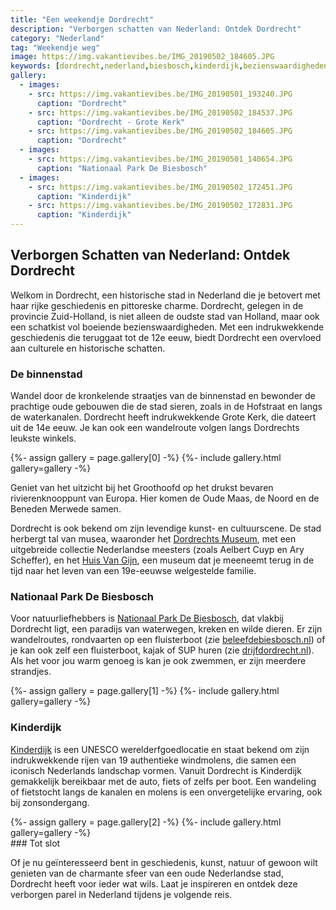 ```yaml
---
title: "Een weekendje Dordrecht"
description: "Verborgen schatten van Nederland: Ontdek Dordrecht"
category: "Nederland"
tag: "Weekendje weg"
image: https://img.vakantievibes.be/IMG_20190502_184605.JPG
keywords: [dordrecht,nederland,biesbosch,kinderdijk,bezienswaardigheden,wattedoen,wandelen,fietsen]
gallery:
  - images:
    - src: https://img.vakantievibes.be/IMG_20190501_193240.JPG
      caption: "Dordrecht"
    - src: https://img.vakantievibes.be/IMG_20190502_184537.JPG
      caption: "Dordrecht - Grote Kerk"
    - src: https://img.vakantievibes.be/IMG_20190502_184605.JPG
      caption: "Dordrecht"
  - images:
    - src: https://img.vakantievibes.be/IMG_20190501_140654.JPG
      caption: "Nationaal Park De Biesbosch"
  - images:
    - src: https://img.vakantievibes.be/IMG_20190502_172451.JPG
      caption: "Kinderdijk"
    - src: https://img.vakantievibes.be/IMG_20190502_172831.JPG
      caption: "Kinderdijk"
---
```


## Verborgen Schatten van Nederland: Ontdek Dordrecht

Welkom in Dordrecht, een historische stad in Nederland die je betovert met haar rijke geschiedenis en pittoreske charme. Dordrecht, gelegen in de provincie Zuid-Holland, is niet alleen de oudste stad van Holland, maar ook een schatkist vol boeiende bezienswaardigheden. Met een indrukwekkende geschiedenis die teruggaat tot de 12e eeuw, biedt Dordrecht een overvloed aan culturele en historische schatten.

### De binnenstad

Wandel door de kronkelende straatjes van de binnenstad en bewonder de prachtige oude gebouwen die de stad sieren, zoals in de Hofstraat en langs de waterkanalen. Dordrecht heeft indrukwekkende Grote Kerk, die dateert uit de 14e eeuw. Je kan ook een wandelroute volgen langs Dordrechts leukste winkels.

<div>
{%- assign gallery = page.gallery[0] -%}
{%- include gallery.html gallery=gallery -%}
</div>

Geniet van het uitzicht bij het Groothoofd op het drukst bevaren rivierenknooppunt van Europa. Hier komen de Oude Maas, de Noord en de Beneden Merwede samen.

Dordrecht is ook bekend om zijn levendige kunst- en cultuurscene. De stad herbergt tal van musea, waaronder het [Dordrechts Museum](https://www.dordrechtsmuseum.nl/), met een uitgebreide collectie Nederlandse meesters (zoals Aelbert Cuyp en Ary Scheffer), en het [Huis Van Gijn](https://www.huisvangijn.nl/), een museum dat je meeneemt terug in de tijd naar het leven van een 19e-eeuwse welgestelde familie.

### Nationaal Park De Biesbosch

Voor natuurliefhebbers is [Nationaal Park De Biesbosch](https://np-debiesbosch.nl/), dat vlakbij Dordrecht ligt, een paradijs van waterwegen, kreken en wilde dieren. Er zijn wandelroutes, rondvaarten op een fluisterboot (zie [beleefdebiesbosch.nl](https://www.beleefdebiesbosch.nl/)) of je kan ook zelf een fluisterboot, kajak of SUP huren (zie [drijfdordrecht.nl](https://drijfdordrecht.nl/)). Als het voor jou warm genoeg is kan je ook zwemmen, er zijn meerdere strandjes.

<div>
{%- assign gallery = page.gallery[1] -%}
{%- include gallery.html gallery=gallery -%}
</div>

### Kinderdijk

[Kinderdijk](https://kinderdijk.nl/) is een UNESCO werelderfgoedlocatie en staat bekend om zijn indrukwekkende rijen van 19 authentieke windmolens, die samen een iconisch Nederlands landschap vormen. Vanuit Dordrecht is Kinderdijk gemakkelijk bereikbaar met de auto, fiets of zelfs per boot. Een wandeling of fietstocht langs de kanalen en molens is een onvergetelijke ervaring, ook bij zonsondergang.

<div>
{%- assign gallery = page.gallery[2] -%}
{%- include gallery.html gallery=gallery -%}
</div>
### Tot slot

Of je nu geïnteresseerd bent in geschiedenis, kunst, natuur of gewoon wilt genieten van de charmante sfeer van een oude Nederlandse stad, Dordrecht heeft voor ieder wat wils. Laat je inspireren en ontdek deze verborgen parel in Nederland tijdens je volgende reis.
